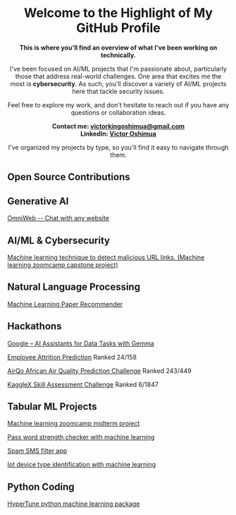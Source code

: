 <div align="center">

# Welcome to the Highlight of My GitHub Profile

**This is where you’ll find an overview of what I've been working on technically.**

I've been focused on AI/ML projects that I'm passionate about, particularly those that address real-world challenges. One area that excites me the most is **cybersecurity**. As such, you'll discover a variety of AI/ML projects here that tackle security issues.

Feel free to explore my work, and don't hesitate to reach out if you have any questions or collaboration ideas.

**Contact me: [victorkingoshimua@gmail.com](mailto:victorkingoshimua@gmail.com)**  
**LinkedIn: [Victor Oshimua](https://www.linkedin.com/in/victor-oshimua-4b2945214/)**

I've organized my projects by type, so you'll find it easy to navigate through them.

</div>


## Open Source Contributions

## Generative AI 
[OmniWeb -- Chat with any website](https://github.com/cyberholics/OmniWeb)

## AI/ML & Cybersecurity 
[Machine learning technique to detect malicious URL links. (Machine learning zoomcamp capstone project)](https://github.com/cyberholics/Malicious-URL-detector)

## Natural Language Processing 
[Machine Learning Paper Recommender ](https://github.com/cyberholics/ML-paper-recommender/blob/main/README.md)


## Hackathons 
[Google – AI Assistants for Data Tasks with Gemma](https://www.kaggle.com/code/victorkingoshimua/gemma-llm-instruction-fine-tuning-for-python-q-a/notebook)

[Employee Attrition Prediction](https://www.kaggle.com/competitions/bct-data-summit) Ranked 24/158

[AirQo African Air Quality Prediction Challenge](https://zindi.africa/competitions/airqo-african-air-quality-prediction-challenge/leaderboard) Ranked 243/449

[KaggleX Skill Assessment Challenge](https://www.kaggle.com/competitions/kagglex-cohort4/leaderboard) Ranked 6/1847


## Tabular ML Projects
[Machine learning zoomcamp midterm project](https://github.com/cyberholics/mlzoomcamp-midterm-project)

[Pass word strength checker with machine learning](https://github.com/cyberholics/Password-strength-detector)

[Spam SMS filter app](https://github.com/cyberholics/Spam-sms-filter-app-)

[Iot device type identification with machine learning](https://github.com/cyberholics/IoT-device-type-identification-with-machine-learning)

## Python Coding
[HyperTune python machine learning package](https://github.com/cyberholics/HyperTune)






